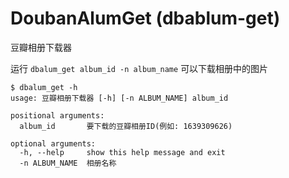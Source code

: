 # DoubanAlumGet (dbablum-get)

豆瓣相册下载器

运行 `dbalum_get album_id -n album_name` 可以下载相册中的图片

```
$ dbalum_get -h
usage: 豆瓣相册下载器 [-h] [-n ALBUM_NAME] album_id

positional arguments:
  album_id       要下载的豆瓣相册ID(例如: 1639309626)

optional arguments:
  -h, --help     show this help message and exit
  -n ALBUM_NAME  相册名称
```
